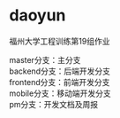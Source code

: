 # daoyun
福州大学工程训练第19组作业  

master分支：主分支   
backend分支：后端开发分支    
frontend分支：前端开发分支  
mobile分支：移动端开发分支  
pm分支：开发文档及周报  
